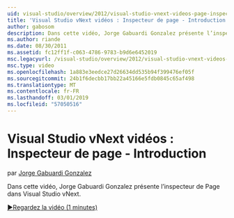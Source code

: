 ```yaml
---
uid: visual-studio/overview/2012/visual-studio-vnext-videos-page-inspector-introduction
title: 'Visual Studio vNext vidéos : Inspecteur de page - Introduction | Microsoft Docs'
author: gabosom
description: Dans cette vidéo, Jorge Gabuardi Gonzalez présente l’inspecteur de Page dans Visual Studio vNext
ms.author: riande
ms.date: 08/30/2011
ms.assetid: fc12ff1f-c063-4786-9783-b9d6e6452019
msc.legacyurl: /visual-studio/overview/2012/visual-studio-vnext-videos-page-inspector-introduction
msc.type: video
ms.openlocfilehash: 1a883e3eedce27d26634dd535b94f399476ef05f
ms.sourcegitcommit: 24b1f6decbb17bb22a45166e5fdb0845c65af498
ms.translationtype: MT
ms.contentlocale: fr-FR
ms.lasthandoff: 03/01/2019
ms.locfileid: "57050516"
---
```

<a name="visual-studio-vnext-videos-page-inspector---introduction"></a>Visual Studio vNext vidéos : Inspecteur de page - Introduction
====================
par [Jorge Gabuardi Gonzalez](https://github.com/gabosom)

Dans cette vidéo, Jorge Gabuardi Gonzalez présente l’inspecteur de Page dans Visual Studio vNext.

[&#9654;Regardez la vidéo (1 minutes)](https://channel9.msdn.com/Blogs/ASP-NET-Site-Videos/visual-studio-vnext-videos-page-inspector-introduction)
